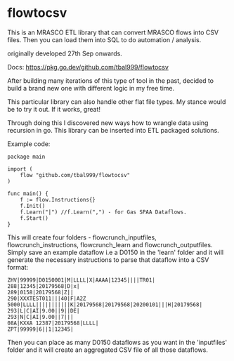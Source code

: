 # flowtocsv
This is an MRASCO ETL library that can convert MRASCO flows into CSV files.
Then you can load them into SQL to do automation / analysis.

originally developed 27th Sep onwards.

Docs:
https://pkg.go.dev/github.com/tbal999/flowtocsv

After building many iterations of this type of tool in the past, decided to build a brand new one with different logic in my free time.

This particular library can also handle other flat file types. My stance would be to try it out. If it works, great!

Through doing this I discovered new ways how to wrangle data using recursion in go. This library can be inserted into ETL packaged solutions.

Example code:
```
package main

import (
	flow "github.com/tbal999/flowtocsv"
)

func main() {
	f := flow.Instructions{}
	f.Init()
	f.Learn("|") //f.Learn(",") - for Gas SPAA Dataflows.
	f.Start()
}
```
This will create four folders - flowcrunch_inputfiles, flowcrunch_instructions, flowcrunch_learn and flowcrunch_outputfiles.
Simply save an example dataflow i.e a D0150 in the 'learn' folder and it will generate the necessary instructions to parse that dataflow into a CSV format:
```
ZHV|99999|D0150001|M|LLLL|X|AAAA|12345||||TR01|
288|12345|20179568|D|x|
289|0158|20179568|Z||
290|XXXTEST011|||40|F|A2Z 5000|LLLL|||||||||||K|20179568|20179568|20200101|||H|20179568|
293|L|C|AI|9.00||9||DE|
293|N|C|AI|9.00||7|||
08A|KXXA 12387|20179568|LLLL|
ZPT|99999|6||1|12345|
```
Then you can place as many D0150 dataflows as you want in the 'inputfiles' folder and it will create an aggregated CSV file of all those dataflows.


